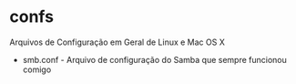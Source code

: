 confs
=============

Arquivos de Configuração em Geral de Linux e Mac OS X

* smb.conf - Arquivo de configuração do Samba que sempre funcionou comigo